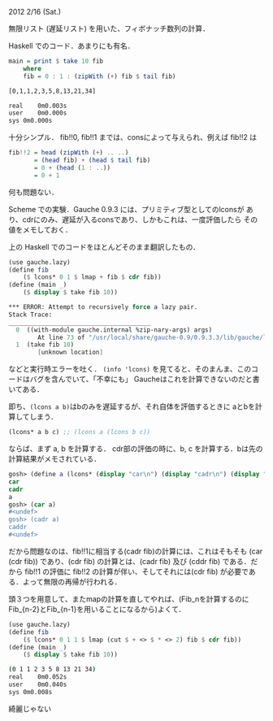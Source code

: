 2012 2/16 (Sat.)

無限リスト (遅延リスト) を用いた、フィボナッチ数列の計算．

Haskell でのコード．あまりにも有名．

```haskell
main = print $ take 10 fib
    where
    fib = 0 : 1 : (zipWith (+) fib $ tail fib)
```

```bash
[0,1,1,2,3,5,8,13,21,34]

real	0m0.003s
user	0m0.000s
sys	0m0.000s
```

十分シンプル．
fib!!0, fib!!1 までは、consによって与えられ、例えば fib!!2 は
```haskell
fib!!2 = head (zipWith (+) .. ..)
       = (head fib) + (head $ tail fib)
       = 0 + (head (1 : ..))
       = 0 + 1
```
何も問題ない．


Scheme での実験．Gauche 0.9.3 には、プリミティブ型としてのlconsが
あり、cdrにのみ、遅延が入るconsであり、しかもこれは、一度評価したら
その値をメモしておく．

上の Haskell でのコードをほとんどそのまま翻訳したもの．

```scheme
(use gauche.lazy)
(define fib
    ($ lcons* 0 1 $ lmap + fib $ cdr fib))
(define (main _)
    ($ display $ take fib 10))

*** ERROR: Attempt to recursively force a lazy pair.
Stack Trace:
_______________________________________
  0  ((with-module gauche.internal %zip-nary-args) args)
        At line 73 of "/usr/local/share/gauche-0.9/0.9.3.3/lib/gauche/lazy.scm"
  1  (take fib 10)
        [unknown location]
```

などと実行時エラーを吐く．
`(info 'lcons)`
を見てると、そのまんま、このコードはバグを含んでいて、「不幸にも」
Gaucheはこれを計算できないのだと書いてある．

即ち、`(lcons a b)`はbのみを遅延するが、それ自体を評価するときに
aとbを計算してしまう．
```scheme
(lcons* a b c) ;; (lcons a (lcons b c))
```
ならば、まず a, b を計算する．
cdr部の評価の時に、b, c を計算する．bは先の計算結果がメモされている．

```scheme
gosh> (define a (lcons* (display "car\n") (display "cadr\n") (display "caddr\n")))
car
cadr
a
gosh> (car a)
#<undef>
gosh> (cadr a)
caddr
#<undef>
```

だから問題なのは、fib!!1に相当する(cadr fib)の計算には、これはそもそも
(car (cdr fib)) であり、(cdr fib) の計算とは、(cadr fib) 及び (cddr fib)
である．だから fib!!1 の評価に fib!!2 の計算が伴い、そしてそれには(cdr fib)
が必要である．よって無限の再帰が行われる．

頭３つを用意して、またmapの計算を直してやれば、(Fib_nを計算するのに
Fib_{n-2}とFib_{n-1}を用いることになるから)よくて．

```scheme
(use gauche.lazy)
(define fib
    ($ lcons* 0 1 1 $ lmap (cut $ + <> $ * <> 2) fib $ cdr fib))
(define (main _)
    ($ display $ take fib 10))
```

```bash
(0 1 1 2 3 5 8 13 21 34)
real	0m0.052s
user	0m0.040s
sys	0m0.008s
```

綺麗じゃない
